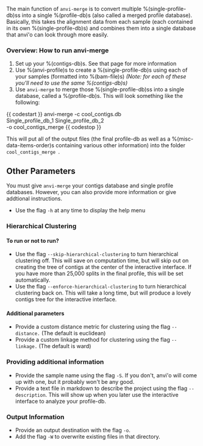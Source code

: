 The main function of `anvi-merge` is to convert multiple %(single-profile-db)ss into a single %(profile-db)s (also called a merged profile database). Basically, this takes the alignment data from each sample (each contained in its own %(single-profile-db)s) and combines them into a single database that anvi'o can look through more easily. 

### Overview: How to run anvi-merge
1. Set up your %(contigs-db)s. See that page for more information
1. Use %(anvi-profile)s to create a %(single-profile-db)s using each of your samples (formatted into %(bam-file)s) *(Note: for each of these you'll need to use the same %(contigs-db)s)*
1. Use `anvi-merge` to merge those %(single-profile-db)ss into a single database, called a %(profile-db)s. This will look something like the following:

{{ codestart }}
anvi-merge -c cool_contigs.db \
                    Single_profile_db_1 Single_profile_db_2 \
                    -o cool_contigs_merge
{{ codestop }}
                    
This will put all of the output files (the final profile-db as well as a %(misc-data-items-order)s containing various other information) into the folder `cool_contigs_merge `.
    

## Other Parameters

You must give `anvi-merge` your contigs database and single profile databases. However, you can also provide more information or give addtional instructions.

* Use the flag `-h` at any time to display the help menu 
### Hierarchical Clustering 
#### To run or not to run? 
* Use the flag `--skip-hierarchical-clustering` to turn hierarchical clustering off. This will save on computation time, but will skip out on creating the tree of contigs at the center of the interactive interface. If you have more than 25,000 splits in the final profile, this will be set automatically. 
* Use the flag `--enforce-hierarchical-clustering` to turn hierarchical clustering back on. This will take a long time, but will produce a lovely contigs tree for the interactive interface. 
#### Additional parameters
* Provide a custom distance metric for clustering using the flag `--distance.` (The default is euclidean)
* Provide a custom linkage method for clustering using the flag `--linkage.` (The default is ward)
### Providing additional information
* Provide the sample name using the flag `-S`. If you don't, anvi'o will come up with one, but it probably won't be any good. 
* Provide a text file in markdown to describe the project using the flag `--description`. This will show up when you later use the interactive interface to analyze your profile-db. 
### Output Information
* Provide an output destination with the flag `-o`.
* Add the flag `-W` to overwrite existing files in that directory. 

